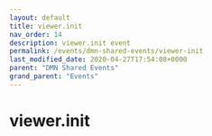 ```yaml
---
layout: default
title: viewer.init 
nav_order: 14
description: viewer.init event
permalink: /events/dmn-shared-events/viewer-init
last_modified_date: 2020-04-27T17:54:08+0000
parent: "DMN Shared Events"
grand_parent: "Events"
---
```


# viewer.init

